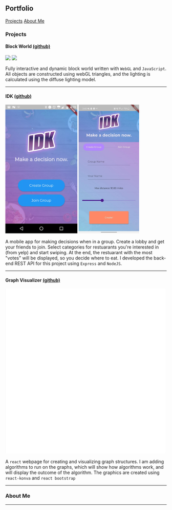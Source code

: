 ## Portfolio

[Projects](#projects) [About Me](#about-me)

### Projects

#### Block World [(github)](https://github.com/kevinyluo/BlockWorld)

<p float="left">
    <img src="images/webgl.gif" width="500"/>
    <img src="images/webgl2.gif" width="500"/>
</p>

Fully interactive and dynamic block world written with `WebGL` and `JavaScript`. All objects are constructed using webGL triangles, and the lighting is calculated using the diffuse lighting model.

---

#### IDK [(github)](https://github.com/nachiketingle/same_home_diff_hacks/tree/backend)

<p float="left">
    <img src="images/IDK.gif" height="400"/>
    <img src="images/IDK2.jpg" height="400"/>
</p>

A mobile app for making decisions when in a group. Create a lobby and get your friends to join. Select categories for restuarants you're interested in (from yelp) and start swiping. At the end, the restuarant with the most "votes" will be displayed, so you decide where to eat. I developed the back-end REST API for this project using `Express` and `NodeJS`.

---

#### Graph Visualizer [(github)](https://github.com/nachiketingle/same_home_diff_hacks/tree/backend)

<p float="left">
    <img src="images/graphs.gif" width="500"/>
</p>

A `react` webpage for creating and visualizing graph structures. I am adding algorithms to run on the graphs, which will show how algorithms work, and will display the outcome of the algorithm. The graphics are created using `react-konva` and `react bootstrap`

---

### About Me

---
